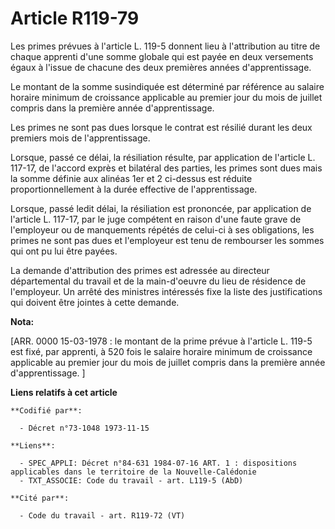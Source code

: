 # Article R119-79

Les primes prévues à l'article L. 119-5 donnent lieu à l'attribution au titre de chaque apprenti d'une somme globale qui est
payée en deux versements égaux à l'issue de chacune des deux premières années d'apprentissage.

Le montant de la somme susindiquée est déterminé par référence au salaire horaire minimum de croissance applicable au premier
jour du mois de juillet compris dans la première année d'apprentissage.

Les primes ne sont pas dues lorsque le contrat est résilié durant les deux premiers mois de l'apprentissage.

Lorsque, passé ce délai, la résiliation résulte, par application de l'article L. 117-17, de l'accord exprès et bilatéral des
parties, les primes sont dues mais la somme définie aux alinéas 1er et 2 ci-dessus est réduite proportionnellement à la durée
effective de l'apprentissage.

Lorsque, passé ledit délai, la résiliation est prononcée, par application de l'article L. 117-17, par le juge compétent en
raison d'une faute grave de l'employeur ou de manquements répétés de celui-ci à ses obligations, les primes ne sont pas dues
et l'employeur est tenu de rembourser les sommes qui ont pu lui être payées.

La demande d'attribution des primes est adressée au directeur départemental du travail et de la main-d'oeuvre du lieu de
résidence de l'employeur. Un arrêté des ministres intéressés fixe la liste des justifications qui doivent être jointes à
cette demande.

**Nota:**

[ARR. 0000 15-03-1978 : le montant de la prime prévue à l'article L. 119-5 est fixé, par apprenti, à 520 fois le salaire
horaire minimum de croissance applicable au premier jour du mois de juillet compris dans la première année d'apprentissage. ]

**Liens relatifs à cet article**

	**Codifié par**:

	  - Décret n°73-1048 1973-11-15

	**Liens**:

	  - SPEC_APPLI: Décret n°84-631 1984-07-16 ART. 1 : dispositions applicables dans le territoire de la Nouvelle-Calédonie
	  - TXT_ASSOCIE: Code du travail - art. L119-5 (AbD)

	**Cité par**:

	  - Code du travail - art. R119-72 (VT)

